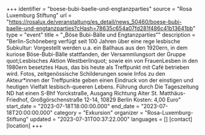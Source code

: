 +++
identifier = "boese-bubi-baelle-und-engtanzparties"
source = "Rosa Luxemburg Stiftung"
url = "https://rosalux.de/veranstaltung/es_detail/news_50460/boese-bubi-baelle-und-engtanzparties?cHash=78635c654a07fd281f486c41b13641bb"
type = "event"
title = "„Böse Bubi-Bälle und Engtanzparties“"
description = "Berlin-Schöneberg verfügt seit 100 Jahren über eine rege lesbische Subkultur: Vorgestellt werden u.a. ein Ballhaus aus den 1920ern, in dem kuriose Böse-Bubi-Bälle stattfanden, der Versammlungsort der Gruppe quot;Lesbisches Aktion Westberlinquot; sowie ein von FrauenLesben in den 1980ern besetztes Haus, das bis heute als Treffpunkt mit Café betrieben wird. Fotos, zeitgenössische Schilderungen sowie Infos zu den Akteur*innen der Treffpunkte geben einen Eindruck von der einstigen und heutigen Vielfalt lesbisch-queeren Lebens.
Führung durch 
Die Tageszeitung ND hat einen 
S-Bhf Yorckstraße, Ausgang Richtung Alter St. Matthäus-Friedhof, Großgörschenstraße 12-14, 10829 Berlin
Kosten: 4,00 Euro"
start_date = "2023-07-18T18:00:00.000"
end_date = "2023-07-18T20:00:00.000"
category = "Exkursion"
organizer = "Rosa-Luxemburg-Stiftung"
updated = "2023-07-31T00:37:22.000"
languages = []
[contact]
[location]
+++